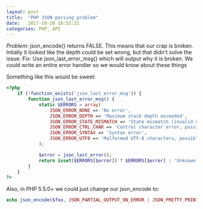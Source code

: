 ```yaml
---
layout: post
title:  "PHP JSON parsing problem"
date:   2017-10-20 18:52:21
categories: PHP, API 
---
```




*Problem*: json_encode() returns FALSE. This means that our crap is broken. 
Intially it looked like the depth could be set wrong, but that didn't solve the issue. 
Fix: Use json_last_error_msg() which will output why it is broken. 
We could write an entire error handler so we would know about these things 

Something like this would be sweet: 
```php 
<?php
    if (!function_exists('json_last_error_msg')) {
        function json_last_error_msg() {
            static $ERRORS = array(
                JSON_ERROR_NONE => 'No error',
                JSON_ERROR_DEPTH => 'Maximum stack depth exceeded',
                JSON_ERROR_STATE_MISMATCH => 'State mismatch (invalid or malformed JSON)',
                JSON_ERROR_CTRL_CHAR => 'Control character error, possibly incorrectly encoded',
                JSON_ERROR_SYNTAX => 'Syntax error',
                JSON_ERROR_UTF8 => 'Malformed UTF-8 characters, possibly incorrectly encoded'
            );

            $error = json_last_error();
            return isset($ERRORS[$error]) ? $ERRORS[$error] : 'Unknown error';
        }
    }
?>
```

Also, in PHP 5.5.0+ we could just change our json_encode to: 
 
``` php 
echo json_encode($foo, JSON_PARTIAL_OUTPUT_ON_ERROR | JSON_PRETTY_PRINT);
```